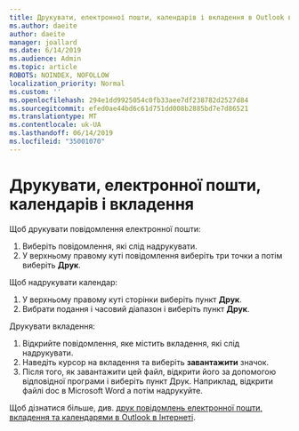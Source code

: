 ```yaml
---
title: Друкувати, електронної пошти, календарів і вкладення в Outlook в Інтернеті
ms.author: daeite
author: daeite
manager: joallard
ms.date: 6/14/2019
ms.audience: Admin
ms.topic: article
ROBOTS: NOINDEX, NOFOLLOW
localization_priority: Normal
ms.custom: ''
ms.openlocfilehash: 294e1dd9925054c0fb33aee7df238782d2527d84
ms.sourcegitcommit: efed0ae44bd6c61d751dd008b2885bd7e7d86521
ms.translationtype: MT
ms.contentlocale: uk-UA
ms.lasthandoff: 06/14/2019
ms.locfileid: "35001070"
---
```

# <a name="print-email-calendars-and-attachments"></a>Друкувати, електронної пошти, календарів і вкладення

Щоб друкувати повідомлення електронної пошти:
  
1. Виберіть повідомлення, які слід надрукувати.
1. У верхньому правому куті повідомлення виберіть три точки а потім виберіть **Друк**.

Щоб надрукувати календар:

1. У верхньому правому куті сторінки виберіть пункт **Друк**.
1. Вибрати подання і часовий діапазон і виберіть пункт **Друк**.

Друкувати вкладення:

1. Відкрийте повідомлення, яке містить вкладення, які слід надрукувати.
2. Наведіть курсор на вкладення та виберіть **завантажити** значок.
3. Після того, як завантажити цей файл, відкрити його за допомогою відповідної програми і виберіть пункт Друк. Наприклад, відкрити файлі doc в Microsoft Word а потім надрукуйте.

Щоб дізнатися більше, див. [друк повідомлень електронної пошти, вкладення та календарями в Outlook в Інтернеті](https://support.office.com/article/2cf529d1-3b8f-4de2-b254-b7f870e58a2b).